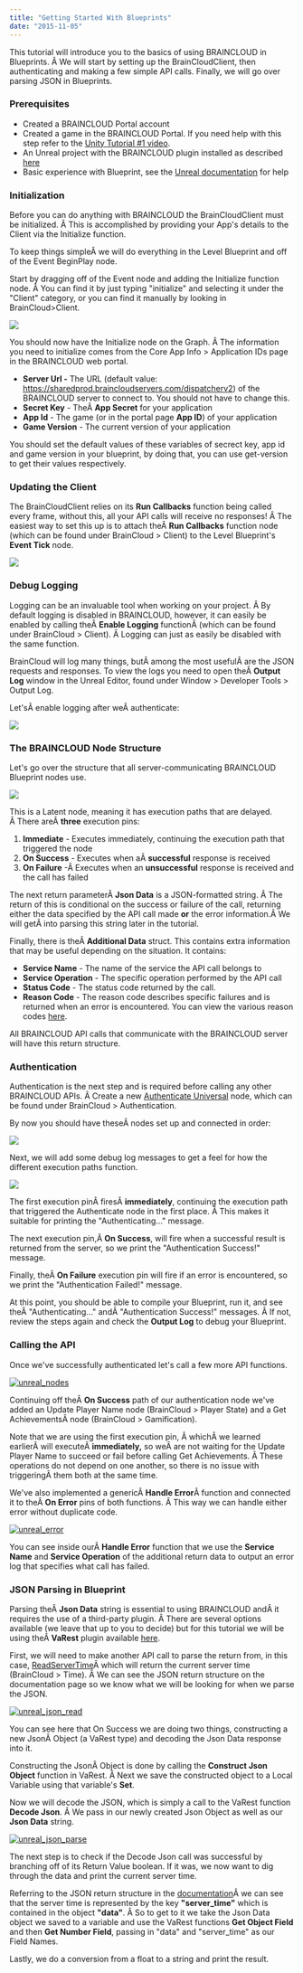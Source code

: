```yaml
---
title: "Getting Started With Blueprints"
date: "2015-11-05"
---
```


This tutorial will introduce you to the basics of using BRAINCLOUD in Blueprints. Â We will start by setting up the BrainCloudClient, then authenticating and making a few simple API calls. Finally, we will go over parsing JSON in Blueprints.

### Prerequisites

- Created a BRAINCLOUD Portal account
- Created a game in the BRAINCLOUD Portal. If you need help with this step refer to the [Unity Tutorial #1 video](/learn/sdk-tutorials/unity-tutorials/unity-getting-started/).
- An Unreal project with the BRAINCLOUD plugin installed as described [here](/learn/sdk-tutorials/unreal-tutorials/setting-up-the-braincloud-plugin/)
- Basic experience with Blueprint, see the [Unreal documentation](https://docs.unrealengine.com/latest/INT/Engine/Blueprints/GettingStarted/index.html) for help

### Initialization

Before you can do anything with BRAINCLOUD the BrainCloudClient must be initialized. Â This is accomplished by providing your App's details to the Client via the Initialize function.

To keep things simpleÂ we will do everything in the Level Blueprint and off of the Event BeginPlay node.

Start by dragging off of the Event node and adding the Initialize function node. Â You can find it by just typing "initialize" and selecting it under the "Client" category, or you can find it manually by looking in BrainCloud>Client.

![](images/unreal-initialize-authenticate.jpg)

You should now have the Initialize node on the Graph. Â The information you need to initialize comes from the Core App Info > Application IDs page in the BRAINCLOUD web portal.

- **Server Url -** The URL (default value: https://sharedprod.braincloudservers.com/dispatcherv2) of the BRAINCLOUD server to connect to. You should not have to change this.
- **Secret Key** \- TheÂ **App Secret** for your application
- **App Id** - The game (or in the portal page **App ID**) of your application
- **Game Version** - The current version of your application

You should set the default values of these variables of secrect key, app id and game version in your blueprint, by doing that, you can use get-version to get their values respectively.

### Updating the Client

The BrainCloudClient relies on its **Run Callbacks** function being called every frame, without this, all your API calls will receive no responses! Â The easiest way to set this up is to attach theÂ **Run Callbacks** function node (which can be found under BrainCloud > Client) to the Level Blueprint's **Event Tick** node.

![](images/callback.jpg)

### Debug Logging

Logging can be an invaluable tool when working on your project. Â By default logging is disabled in BRAINCLOUD, however, it can easily be enabled by calling theÂ **Enable Logging** functionÂ (which can be found under BrainCloud > Client). Â Logging can just as easily be disabled with the same function.

BrainCloud will log many things, butÂ among the most usefulÂ are the JSON requests and responses. To view the logs you need to open theÂ **Output Log** window in the Unreal Editor, found under Window > Developer Tools > Output Log.

Let'sÂ enable logging after weÂ authenticate:

![](images/log-1.jpg)

### The BRAINCLOUD Node Structure

Let's go over the structure that all server-communicating BRAINCLOUD Blueprint nodes use.

![](images/node-4.jpg)

This is a Latent node, meaning it has execution paths that are delayed. Â There areÂ **three** execution pins:

1. **Immediate** \- Executes immediately, continuing the execution path that triggered the node
2. **On Success** \- Executes when aÂ **successful** response is received
3. **On Failure** -Â Executes when an **unsuccessful** response is received and the call has failed

The next return parameterÂ **Json Data** is a JSON-formatted string. Â The return of this is conditional on the success or failure of the call, returning either the data specified by the API call made **or** the error information.Â We will getÂ into parsing this string later in the tutorial.

Finally, there is theÂ **Additional Data** struct. This contains extra information that may be useful depending on the situation. It contains:

- **Service Name** \- The name of the service the API call belongs to
- **Service Operation** - The specific operation performed by the API call
- **Status Code** \- The status code returned by the call.
- **Reason Code** - The reason code describes specific failures and is returned when an error is encountered. You can view the various reason codes [here](/api/appendix/reasoncodes).

All BRAINCLOUD API calls that communicate with the BRAINCLOUD server will have this return structure.

### Authentication

Authentication is the next step and is required before calling any other BRAINCLOUD APIs. Â Create a new [Authenticate Universal](/api/capi/authenticationentication/authenticateuniversal) node, which can be found under BrainCloud > Authentication.

By now you should have theseÂ nodes set up and connected in order:

[![](images/unreal-initialize-authenticate-2.jpg)](images/unreal_prog_auth.png)

Next, we will add some debug log messages to get a feel for how the different execution paths function.

[![](images/node-5.jpg)](images/unreal_auth_return.png)

The first execution pinÂ firesÂ **immediately**, continuing the execution path that triggered the Authenticate node in the first place. Â This makes it suitable for printing the "Authenticating..." message.

The next execution pin,Â **On Success**, will fire when a successful result is returned from the server, so we print the "Authentication Success!" message.

Finally, theÂ **On Failure** execution pin will fire if an error is encountered, so we print the "Authentication Failed!" message.

At this point, you should be able to compile your Blueprint, run it, and see theÂ "Authenticating..." andÂ "Authentication Success!" messages. Â If not, review the steps again and check the **Output Log** to debug your Blueprint.

### Calling the API

Once we've successfully authenticated let's call a few more API functions.

[![unreal_nodes](images/unreal_nodes.png)](images/unreal_nodes.png)

Continuing off theÂ **On Success** path of our authentication node we've added an Update Player Name node (BrainCloud > Player State) and a Get AchievementsÂ node (BrainCloud > Gamification).

Note that we are using the first execution pin, Â whichÂ we learned earlierÂ will executeÂ **immediately,** so weÂ are not waiting for the Update Player Name to succeed or fail before calling Get Achievements. Â These operations do not depend on one another, so there is no issue with triggeringÂ them both at the same time.

We've also implemented a genericÂ **Handle Error**Â function and connected it to theÂ **On Error** pins of both functions. Â This way we can handle either error without duplicate code.

[![unreal_error](images/unreal_error.png)](images/unreal_error.png)

You can see inside ourÂ **Handle Error** function that we use the **Service Name** and **Service Operation** of the additional return data to output an error log that specifies what call has failed.

### JSON Parsing in Blueprint

Parsing theÂ **Json Data** string is essential to using BRAINCLOUD andÂ it requires the use of a third-party plugin. Â There are several options available (we leave that up to you to decide) but for this tutorial we will be using theÂ **VaRest** plugin available [here](https://github.com/ufna/VaRest).

First, we will need to make another API call to parse the return from, in this case, [ReadServerTime](/api/capi/time/readservertime)Â which will return the current server time (BrainCloud > Time). Â We can see the JSON return structure on the documentation page so we know what we will be looking for when we parse the JSON.

[![unreal_json_read](images/unreal_json_read.png)](images/unreal_json_read.png)

You can see here that On Success we are doing two things, constructing a new JsonÂ Object (a VaRest type) and decoding the Json Data response into it.

Constructing the JsonÂ Object is done by calling the **Construct Json Object** function in VaRest. Â Next we save the constructed object to a Local Variable using that variable's **Set**.

Now we will decode the JSON, which is simply a call to the VaRest function **Decode Json**. Â We pass in our newly created Json Object as well as our **Json Data** string.

[![unreal_json_parse](images/unreal_json_parse.png)](images/unreal_json_parse.png)

The next step is to check if the Decode Json call was successful by branching off of its Return Value boolean. If it was, we now want to dig through the data and print the current server time.

Referring to the JSON return structure in the [documentation](/api/capi/time/readservertime)Â we can see that the server time is represented by the key **"server\_time"** which is contained in the object **"data"**. Â So to get to it we take the Json Data object we saved to a variable and use the VaRest functions **Get Object Field** and then **Get Number Field**, passing in "data" and "server\_time" as our Field Names.

Lastly, we do a conversion from a float to a string and print the result.

